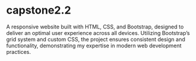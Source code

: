 # capstone2.2
A responsive website built with HTML, CSS, and Bootstrap, designed to deliver an optimal user experience across all devices. Utilizing Bootstrap’s grid system and custom CSS, the project ensures consistent design and functionality, demonstrating my expertise in modern web development practices.
